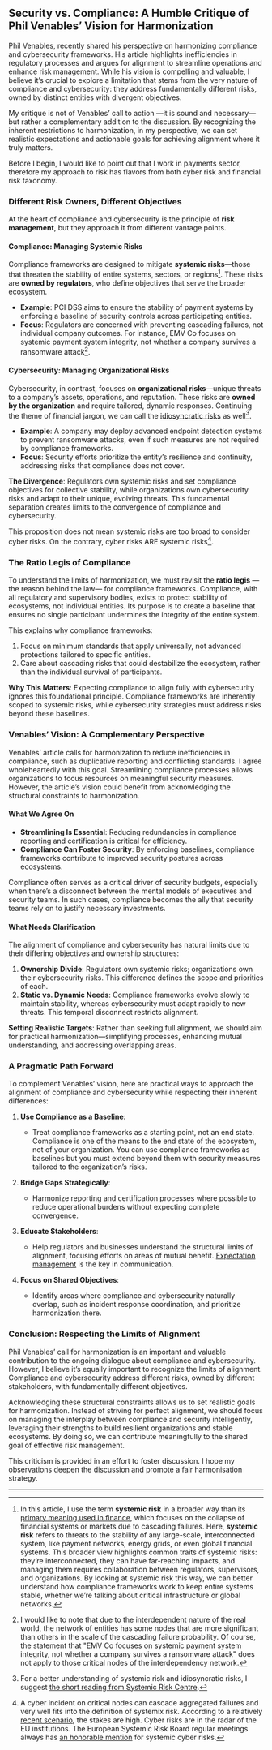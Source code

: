 ## Security vs. Compliance: A Humble Critique of Phil Venables’ Vision for Harmonization

Phil Venables, recently shared [his perspective](https://www.philvenables.com/post/regulatory-harmonization-let-s-get-real) on harmonizing compliance and cybersecurity frameworks. His article highlights inefficiencies in regulatory processes and argues for alignment to streamline operations and enhance risk management. While his vision is compelling and valuable, I believe it’s crucial to explore a limitation that stems from the very nature of compliance and cybersecurity: they address fundamentally different risks, owned by distinct entities with divergent objectives.

My critique is not of Venables’ call to action —it is sound and necessary— but rather a complementary addition to the discussion. By recognizing the inherent restrictions to harmonization, in my perspective, we can set realistic expectations and actionable goals for achieving alignment where it truly matters.

Before I begin, I would like to point out that I work in payments sector, therefore my approach to risk has flavors from both cyber risk and financial risk taxonomy.

### Different Risk Owners, Different Objectives

At the heart of compliance and cybersecurity is the principle of **risk management**, but they approach it from different vantage points.

#### Compliance: Managing Systemic Risks

Compliance frameworks are designed to mitigate **systemic risks**—those that threaten the stability of entire systems, sectors, or regions[^1]. These risks are **owned by regulators**, who define objectives that serve the broader ecosystem.

- **Example**: PCI DSS aims to ensure the stability of payment systems by enforcing a baseline of security controls across participating entities.
- **Focus**: Regulators are concerned with preventing cascading failures, not individual company outcomes. For instance, EMV Co focuses on systemic payment system integrity, not whether a company survives a ransomware attack[^2].

#### Cybersecurity: Managing Organizational Risks

Cybersecurity, in contrast, focuses on **organizational risks**—unique threats to a company’s assets, operations, and reputation. These risks are **owned by the organization** and require tailored, dynamic responses. Continuing the theme of financial jargon, we can call the [idiosyncratic risks](https://corporatefinanceinstitute.com/resources/career-map/sell-side/risk-management/idiosyncratic-risk/) as well[^3].

- **Example**: A company may deploy advanced endpoint detection systems to prevent ransomware attacks, even if such measures are not required by compliance frameworks.
- **Focus**: Security efforts prioritize the entity’s resilience and continuity, addressing risks that compliance does not cover.

**The Divergence**: Regulators own systemic risks and set compliance objectives for collective stability, while organizations own cybersecurity risks and adapt to their unique, evolving threats. This fundamental separation creates limits to the convergence of compliance and cybersecurity.

This proposition does not mean systemic risks are too broad to consider cyber risks. On the contrary, cyber risks ARE systemic risks[^4]. 

### The Ratio Legis of Compliance

To understand the limits of harmonization, we must revisit the **ratio legis** —the reason behind the law— for compliance frameworks. Compliance, with all regulatory and supervisory bodies, exists to protect stability of ecosystems, not individual entities. Its purpose is to create a baseline that ensures no single participant undermines the integrity of the entire system.

This explains why compliance frameworks:

1. Focus on minimum standards that apply universally, not advanced protections tailored to specific entities.
2. Care about cascading risks that could destabilize the ecosystem, rather than the individual survival of participants.

**Why This Matters**: Expecting compliance to align fully with cybersecurity ignores this foundational principle. Compliance frameworks are inherently scoped to systemic risks, while cybersecurity strategies must address risks beyond these baselines.

### Venables’ Vision: A Complementary Perspective

Venables’ article calls for harmonization to reduce inefficiencies in compliance, such as duplicative reporting and conflicting standards. I agree wholeheartedly with this goal. Streamlining compliance processes allows organizations to focus resources on meaningful security measures. However, the article’s vision could benefit from acknowledging the structural constraints to harmonization.

#### What We Agree On

- **Streamlining Is Essential**: Reducing redundancies in compliance reporting and certification is critical for efficiency.
- **Compliance Can Foster Security**: By enforcing baselines, compliance frameworks contribute to improved security postures across ecosystems.

Compliance often serves as a critical driver of security budgets, especially when there’s a disconnect between the mental models of executives and security teams. In such cases, compliance becomes the ally that security teams rely on to justify necessary investments.

#### What Needs Clarification

The alignment of compliance and cybersecurity has natural limits due to their differing objectives and ownership structures:

1. **Ownership Divide**: Regulators own systemic risks; organizations own their cybersecurity risks. This difference defines the scope and priorities of each.
2. **Static vs. Dynamic Needs**: Compliance frameworks evolve slowly to maintain stability, whereas cybersecurity must adapt rapidly to new threats. This temporal disconnect restricts alignment.

**Setting Realistic Targets**: Rather than seeking full alignment, we should aim for practical harmonization—simplifying processes, enhancing mutual understanding, and addressing overlapping areas.

### A Pragmatic Path Forward

To complement Venables’ vision, here are practical ways to approach the alignment of compliance and cybersecurity while respecting their inherent differences:

1. **Use Compliance as a Baseline**:
   - Treat compliance frameworks as a starting point, not an end state. Compliance is one of the means to the end state of the ecosystem, not  of your organization. You can use compliance frameworks as baselines but you must extend beyond them with security measures tailored to the organization’s risks. 

2. **Bridge Gaps Strategically**:
   - Harmonize reporting and certification processes where possible to reduce operational burdens without expecting complete convergence.

3. **Educate Stakeholders**:
   - Help regulators and businesses understand the structural limits of alignment, focusing efforts on areas of mutual benefit. [Expectation management](https://www.risk.inc/blog/mastering-expectation-management-tips-strategies) is the key in communication.

4. **Focus on Shared Objectives**:
   - Identify areas where compliance and cybersecurity naturally overlap, such as incident response coordination, and prioritize harmonization there.

### Conclusion: Respecting the Limits of Alignment

Phil Venables’ call for harmonization is an important and valuable contribution to the ongoing dialogue about compliance and cybersecurity. However, I believe it’s equally important to recognize the limits of alignment. Compliance and cybersecurity address different risks, owned by different stakeholders, with fundamentally different objectives.

Acknowledging these structural constraints allows us to set realistic goals for harmonization. Instead of striving for perfect alignment, we should focus on managing the interplay between compliance and security intelligently, leveraging their strengths to build resilient organizations and stable ecosystems. By doing so, we can contribute meaningfully to the shared goal of effective risk management.

This criticism is provided in an effort to foster discussion. I hope my observations deepen the discussion and promote a fair harmonisation strategy.

---

[^1]: In this article, I use the term **systemic risk** in a broader way than its [primary meaning used in finance](https://en.m.wikipedia.org/wiki/Systemic_risk), which focuses on the collapse of financial systems or markets due to cascading failures. Here, **systemic risk** refers to threats to the stability of any large-scale, interconnected system, like payment networks, energy grids, or even global financial systems. This broader view highlights common traits of systemic risks: they’re interconnected, they can have far-reaching impacts, and managing them requires collaboration between regulators, supervisors, and organizations. By looking at systemic risk this way, we can better understand how compliance frameworks work to keep entire systems stable, whether we’re talking about critical infrastructure or global networks.

[^2]:  I would like to note that due to the interdependent nature of the real world, the network of entities has some nodes that are more significant than others in the scale of the cascading failure probability. Of course, the statement that "EMV Co focuses on systemic payment system integrity, not whether a company survives a ransomware attack" does not apply to those critical nodes of the interdependency network.

[^3]: For a better understanding of systemic risk and idiosyncratic risks, I suggest [the short reading from Systemic Risk Centre](https://www.systemicrisk.ac.uk/systemic-risk).

[^4]: A cyber incident on critical nodes can cascade aggregated failures and very well fits into the definition of systemix risk. According to a relatively [recent scenario](https://www.lloyds.com/about-lloyds/media-centre/press-releases/lloyds-systemic-risk-scenario-reveals-global-economy-exposed-to-3.5trn-from-major-cyber-attack), the stakes are high. Cyber risks are in the radar of the EU institutions. The European Systemic Risk Board regular meetings always has [an honorable mention](https://www.esrb.europa.eu/news/pr/date/2024/html/esrb.pr241205~6f54b13a54.en.html) for systemic cyber risks.

